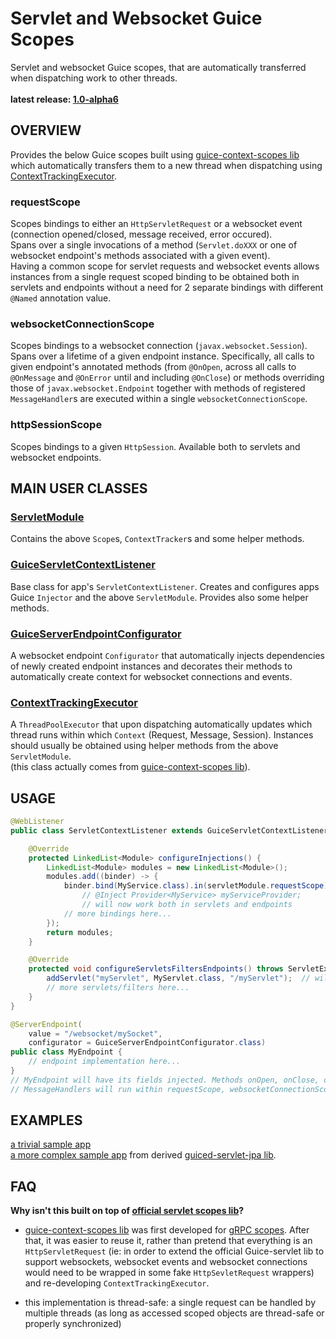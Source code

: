 # Servlet and Websocket Guice Scopes

Servlet and websocket Guice scopes, that are automatically transferred when dispatching work to other threads.<br/>
<br/>
**latest release: [1.0-alpha6](https://search.maven.org/artifact/pl.morgwai.base/servlet-scopes/1.0-alpha6/jar)**


## OVERVIEW

Provides the below Guice scopes built using [guice-context-scopes lib](https://github.com/morgwai/guice-context-scopes) which automatically transfers them to a new thread when dispatching using [ContextTrackingExecutor](https://github.com/morgwai/guice-context-scopes/blob/master/src/main/java/pl/morgwai/base/guice/scopes/ContextTrackingExecutor.java).

### requestScope

Scopes bindings to either an `HttpServletRequest` or a websocket event (connection opened/closed, message received, error occured).<br/>
Spans over a single invocations of a method (`Servlet.doXXX` or one of websocket endpoint's methods associated with a given event).<br/>
Having a common scope for servlet requests and websocket events allows instances from a single request scoped binding to be obtained both in servlets and endpoints without a need for 2 separate bindings with different `@Named` annotation value.


### websocketConnectionScope

Scopes bindings to a websocket connection (`javax.websocket.Session`).<br/>
Spans over a lifetime of a given endpoint instance. Specifically, all calls to given endpoint's annotated methods (from `@OnOpen`, across all calls to `@OnMessage` and `@OnError` until and including `@OnClose`) or methods overriding those of `javax.websocket.Endpoint` together with methods of registered `MessageHandler`s are executed within a single `websocketConnectionScope`.


### httpSessionScope

Scopes bindings to a given `HttpSession`. Available both to servlets and websocket endpoints.



## MAIN USER CLASSES

### [ServletModule](src/main/java/pl/morgwai/base/servlet/scopes/ServletModule.java)

Contains the above `Scope`s, `ContextTracker`s and some helper methods.


### [GuiceServletContextListener](src/main/java/pl/morgwai/base/servlet/scopes/GuiceServletContextListener.java)

Base class for app's `ServletContextListener`. Creates and configures apps Guice `Injector` and the above `ServletModule`. Provides also some helper methods.


### [GuiceServerEndpointConfigurator](src/main/java/pl/morgwai/base/servlet/scopes/GuiceServerEndpointConfigurator.java)

A websocket endpoint `Configurator` that automatically injects dependencies of newly created endpoint instances and decorates their methods to automatically create context for websocket connections and events.


### [ContextTrackingExecutor](https://github.com/morgwai/guice-context-scopes/blob/master/src/main/java/pl/morgwai/base/guice/scopes/ContextTrackingExecutor.java)

A `ThreadPoolExecutor` that upon dispatching automatically updates which thread runs within which `Context` (Request, Message, Session). Instances should usually be obtained using helper methods from the above `ServletModule`.<br/>
(this class actually comes from [guice-context-scopes lib](https://github.com/morgwai/guice-context-scopes)).



## USAGE

```java
@WebListener
public class ServletContextListener extends GuiceServletContextListener {

	@Override
	protected LinkedList<Module> configureInjections() {
		LinkedList<Module> modules = new LinkedList<Module>();
		modules.add((binder) -> {
			binder.bind(MyService.class).in(servletModule.requestScope);
				// @Inject Provider<MyService> myServiceProvider;
				// will now work both in servlets and endpoints
			// more bindings here...
		});
		return modules;
	}

	@Override
	protected void configureServletsFiltersEndpoints() throws ServletException {
		addServlet("myServlet", MyServlet.class, "/myServlet");  // will have its fields injected
		// more servlets/filters here...
	}
}
```

```java
@ServerEndpoint(
	value = "/websocket/mySocket",
	configurator = GuiceServerEndpointConfigurator.class)
public class MyEndpoint {
	// endpoint implementation here...
}
// MyEndpoint will have its fields injected. Methods onOpen, onClose, onError and registered
// MessageHandlers will run within requestScope, websocketConnectionScope and httpSessionScope
```



## EXAMPLES

[a trivial sample app](sample)<br/>
[a more complex sample app](https://github.com/morgwai/guiced-servlet-jpa/tree/master/sample) from derived [guiced-servlet-jpa lib](https://github.com/morgwai/guiced-servlet-jpa).



## FAQ


**Why isn't this built on top of [official servlet scopes lib](https://github.com/google/guice/wiki/Servlets)?**

* [guice-context-scopes lib](https://github.com/morgwai/guice-context-scopes) was first developed for [gRPC scopes](https://github.com/morgwai/grpc-scopes). After that, it was easier to reuse it, rather than pretend that everything is an `HttpServletRequest` (ie: in order to extend the official Guice-servlet lib to support websockets, websocket events and websocket connections would need to be wrapped in some fake `HttpSevletRequest` wrappers) and re-developing `ContextTrackingExecutor`.

* this implementation is thread-safe: a single request can be handled by multiple threads (as long as accessed scoped objects are thread-safe or properly synchronized)
